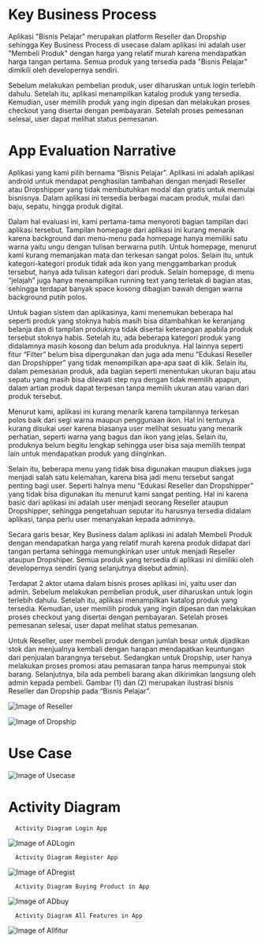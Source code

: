 # Key Business Process

Aplikasi "Bisnis Pelajar" merupakan platform Reseller dan Dropship sehingga Key Business Process di usecase dalam aplikasi ini adalah user "Membeli Produk" dengan harga yang relatif murah karena mendapatkan harga tangan pertama. Semua produk yang tersedia pada "Bisnis Pelajar" dimikili oleh developernya sendiri.

Sebelum melakukan pembelian produk, user diharuskan untuk login terlebih dahulu. Setelah itu, aplikasi menampilkan katalog produk yang tersedia. Kemudian, user memilih produk yang ingin dipesan dan melakukan proses checkout yang disertai dengan pembayaran. Setelah proses pemesanan selesai, user dapat melihat status pemesanan.

# App Evaluation Narrative

Aplikasi yang kami pilih bernama “Bisnis Pelajar”. Aplikasi ini adalah aplikasi android untuk mendapat penghasilan tambahan dengan menjadi Reseller atau Dropshipper yang tidak membutuhkan modal dan gratis untuk memulai bisnisnya. Dalam aplikasi ini tersedia berbagai macam produk, mulai dari baju, sepatu, hingga produk digital.

Dalam hal evaluasi ini, kami pertama-tama menyoroti bagian tampilan dari aplikasi tersebut. Tampilan homepage dari aplikasi ini kurang menarik karena background dan menu-menu pada homepage hanya memiliki satu warna yaitu ungu dengan tulisan berwarna putih. Untuk homepage, menurut kami kurang memanjakan mata dan terkesan sangat polos. Selain itu, untuk kategori-kategori produk tidak ada ikon yang menggambarkan produk tersebut, hanya ada tulisan kategori dari produk. Selain homepage, di menu “jelajah” juga hanya menampilkan running text yang terletak di bagian atas, sehingga terdapat banyak space kosong dibagian bawah dengan warna background putih polos.

Untuk bagian sistem dan aplikasinya, kami menemukan beberapa hal seperti produk yang stoknya habis masih bisa ditambahkan ke keranjang belanja dan di tampilan produknya tidak disertai keterangan apabila produk tersebut stoknya habis. Setelah itu, ada beberapa kategori produk yang didalamnya masih kosong dan belum ada produknya. Hal lainnya seperti fitur “Filter” belum bisa dipergunakan dan juga ada menu “Edukasi Reseller dan Dropshipper” yang tidak menampilkan apa-apa saat di klik. Selain itu, dalam pemesanan produk, ada bagian seperti menentukan ukuran baju atau sepatu yang masih bisa dilewati step nya dengan tidak memilih apapun, dalam artian produk dapat terpesan tanpa memilih ukuran atau varian dari produk tersebut. 

Menurut kami, aplikasi ini kurang menarik karena tampilannya terkesan polos baik dari segi warna maupun penggunaan ikon. Hal ini tentunya kurang disukai user karena biasanya user melihat sesuatu yang menarik perhatian, seperti warna yang bagus dan ikon yang jelas. Selain itu, produknya belum begitu lengkap sehingga user bisa saja memilih tempat lain untuk mendapatkan produk yang diinginkan.

Selain itu, beberapa menu yang tidak bisa digunakan maupun diakses juga menjadi salah satu kelemahan, karena bisa jadi menu tersebut sangat penting bagi user. Seperti halnya menu “Edukasi Reseller dan Dropshipper” yang tidak bisa digunakan itu menurut kami sangat penting. Hal ini karena basic dari aplikasi ini adalah user menjadi seorang Reseller ataupun Dropshipper, sehingga pengetahuan seputar itu harusnya tersedia didalam aplikasi, tanpa perlu user menanyakan kepada adminnya.

Secara garis besar, Key Business dalam aplikasi ini adalah Membeli Produk dengan mendapatkan harga yang relatif murah karena produk didapat dari tangan pertama sehingga memungkinkan user untuk menjadi Reseller ataupun Dropshiper. Semua produk yang tersedia di aplikasi ini dimiliki oleh developernya sendiri (yang selanjutnya disebut admin). 

Terdapat 2 aktor utama dalam bisnis proses aplikasi ini, yaitu user dan admin. Sebelum melakukan pembelian produk, user diharuskan untuk login terlebih dahulu. Setelah itu, aplikasi menampilkan katalog produk yang tersedia. Kemudian, user memilih produk yang ingin dipesan dan melakukan proses checkout yang disertai dengan pembayaran. Setelah proses pemesanan selesai, user dapat melihat status pemesanan.

Untuk Reseller, user membeli produk dengan jumlah besar untuk dijadikan stok dan menjualnya kembali dengan harapan mendapatkan keuntungan dari penjualan barangnya tersebut. Sedangkan untuk Dropship, user hanya melakukan proses promosi atau pemasaran tanpa harus mempunyai stok barang. Selanjutnya, bila ada pembeli barang akan dikirimkan langsung oleh admin kepada pembeli. Gambar (1) dan (2) merupakan ilustrasi bisnis Reseller dan Dropship pada “Bisnis Pelajar”.


![Image of Reseller](https://github.com/kiyahza27/Assignment1-HCI/blob/hw2/Task%201/Business%20Process%20Reseller.jpg)


![Image of Dropship](https://github.com/kiyahza27/Assignment1-HCI/blob/hw2/Task%201/Business%20Process%20Dropship.jpg)

# Use Case
![Image of Usecase](https://github.com/kiyahza27/Assignment1-HCI/blob/hw2/Task%201/usecase%20(1).png)

# Activity Diagram
      Activity Diagram Login App
![Image of ADLogin](https://github.com/kiyahza27/Assignment1-HCI/blob/hw2/Task%201/Activity%20Diagram/AD%20login%20IMK.jpg)

      Activity Diagram Register App
![Image of ADregist](https://github.com/kiyahza27/Assignment1-HCI/blob/hw2/Task%201/Activity%20Diagram/AD%20register%20IMK.jpg)

      Activity Diagram Buying Product in App
![Image of ADbuy](https://github.com/kiyahza27/Assignment1-HCI/blob/hw2/Task%201/Activity%20Diagram/AD%20beli%20IMK.jpg)

      Activity Diagram All Features in App
![Image of Allfitur](https://github.com/kiyahza27/Assignment1-HCI/blob/hw2/Task%201/Activity%20Diagram/AD%20all%20fitur%20IMK.jpg)






